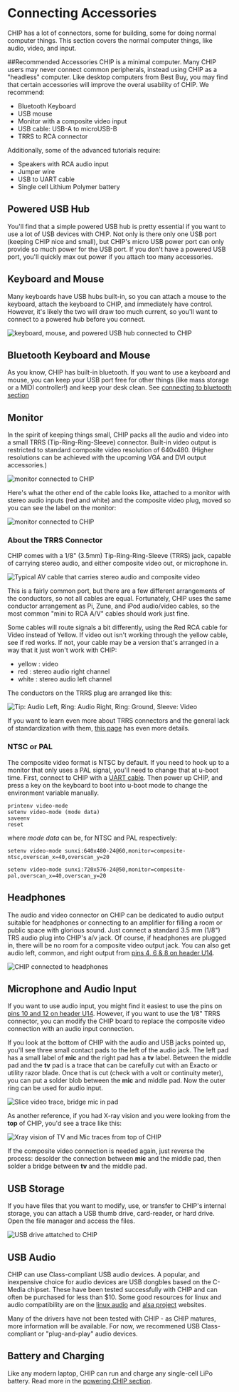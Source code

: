 # Connecting Accessories
CHIP has a lot of connectors, some for building, some for doing normal computer things. This section covers the normal computer things, like audio, video, and input.

##Recommended Accessories
CHIP is a minimal computer. Many CHIP users may never connect common peripherals, instead using CHIP as a "headless" computer. 
Like desktop computers from Best Buy, you may find that certain accessories will improve the overal usability of CHIP. We recommend:

  * Bluetooth Keyboard
  * USB mouse
  * Monitor with a composite video input
  * USB cable: USB-A to microUSB-B
  * TRRS to RCA connector
  
Additionally, some of the advanced tutorials require:

  * Speakers with RCA audio input
  * Jumper wire
  * USB to UART cable
  * Single cell Lithium Polymer battery
  
## Powered USB Hub
You'll find that a simple powered USB hub is pretty essential if you want to use a lot of USB devices with CHIP. 
Not only is there only one USB port (keeping CHIP nice and small), but CHIP's micro USB power port can only provide so much power for the USB port. If you don't have a powered USB port, you'll quickly max out power if you attach too many accessories. 

## Keyboard and Mouse
Many keyboards have USB hubs built-in, so you can attach a mouse to the keyboard, attach the keyboard to CHIP, and immediately have control. However, it's likely the two will draw too much current, so you'll want to connect to a powered hub before you connect.

![keyboard, mouse, and powered USB hub connected to CHIP](images/chip_usbconnections.jpg)

## Bluetooth Keyboard and Mouse
As you know, CHIP has built-in bluetooth. If you want to use a keyboard and mouse, you can keep your USB port free for other things (like mass storage or a MIDI controller!) and keep your desk clean. See [connecting to bluetooth section](#bluetooth)

## Monitor
In the spirit of keeping things small, CHIP packs all the audio and video into a small TRRS (Tip-Ring-Ring-Sleeve) connector. Built-in video output is restricted to standard composite video resolution of 640x480. (Higher resolutions can be achieved with the upcoming VGA and DVI output accessories.)

![monitor connected to CHIP](images/chip_withmonitor.jpg)

Here's what the other end of the cable looks like, attached to a monitor with stereo audio inputs (red and white) and the composite video plug, moved so you can see the label on the monitor:

![monitor connected to CHIP](images/chip_withmonitor_cnxn.jpg)

### About the TRRS Connector
CHIP comes with a 1/8" (3.5mm) Tip-Ring-Ring-Sleeve (TRRS) jack, capable of carrying stereo audio, and either composite video out, or microphone in.

![Typical AV cable that carries stereo audio and composite video](images/avcable.jpg)

This is a fairly common port, but there are a few different arrangements of the conductors, so not all cables are equal.  Fortunately, CHIP uses the same conductor arrangement as Pi, Zune, and iPod audio/video cables, so the most common "mini to RCA A/V" cables should work just fine.

Some cables will route signals a bit differently, using the Red RCA cable for Video instead of Yellow.  If video out isn't working through the yellow cable, see if red works.  If not, your cable may be a version that's arranged in a way that it just won't work with CHIP:

  * yellow : video
  * red : stereo audio right channel
  * white : stereo audio left channel

The conductors on the TRRS plug are arranged like this:

![Tip: Audio Left, Ring: Audio Right, Ring: Ground, Sleeve: Video](images/trrs_annotated.jpg)

If you want to learn even more about TRRS connectors and the general lack of standardization with them, [this page](http://wiki.robotz.com/index.php/TRRS_Phono_Plug) has even more details.

### NTSC or PAL
The composite video format is NTSC by default. If you need to hook up to a monitor that only uses a PAL signal, you'll need to change that at u-boot time.
First, connect to CHIP with a [UART cable](#usb-to-uart-serial-connection).
Then power up CHIP, and press a key on the keyboard to boot into u-boot mode to change the environment variable manually.

```shell
printenv video-mode
setenv video-mode (mode data)
saveenv
reset
```
where *mode data* can be, for NTSC and PAL respectively:

```shell
setenv video-mode sunxi:640x480-24@60,monitor=composite-ntsc,overscan_x=40,overscan_y=20

setenv video-mode sunxi:720x576-24@50,monitor=composite-pal,overscan_x=40,overscan_y=20

```

## Headphones
The audio and video connector on CHIP can be dedicated to audio output suitable for headphones or connecting to an amplifier for filling a room or public space with glorious sound. 
Just connect a standard 3.5 mm (1/8") TRS audio plug into CHIP's a/v jack. Of course, if headphones are plugged in, there will be no room for a composite video output jack. You can also get audio left, common, and right output from [pins 4, 6 & 8 on header U14](#pin-headers).

![CHIP connected to headphones](images/chip_withaudio.jpg)

## Microphone and Audio Input
If you want to use audio input, you might find it easiest to use the pins on [pins 10 and 12 on header U14](#pin-headers). However, if you want to use the 1/8" TRRS connector, you can modify the CHIP board to replace the composite video connection with an audio input connection. 

If you look at the bottom of CHIP with the audio and USB jacks pointed up, you'll see three small contact pads to the left of the audio jack. The left pad has a small label of **mic** and the right pad has a **tv** label. Between the middle pad and the **tv** pad is a trace that can be carefully cut with an Exacto or utility razor blade. Once that is cut (check with a volt or continuity meter), you can put a solder blob between the **mic** and middle pad. Now the outer ring can be used for audio input.

![Slice video trace, bridge mic in pad](images/chip_audioinbridge.jpg)

As another reference, if you had X-ray vision and you were looking from the **top** of CHIP, you'd see a trace like this:

![Xray vision of TV and Mic traces from top of CHIP](images/chip_tvmonxray.jpg)

If the composite video connection is needed again, just reverse the process: desolder the connection between **mic** and the middle pad, then solder a bridge between **tv** and the middle pad.

## USB Storage
If you have files that you want to modify, use, or transfer to CHIP's internal storage, you can attach a USB thumb drive, card-reader, or hard drive. Open the file manager and access the files.

![USB drive attatched to CHIP](images/chip_usbstorage.jpg)

## USB Audio
CHIP can use Class-compliant USB audio devices. A popular, and inexpensive choice for audio devices are USB dongbles based on the C-Media chipset. These have been tested successfully with CHIP and can often be purchased for less than $10. Some good resources for linux and audio compatibility are on the [linux audio](http://wiki.linuxaudio.org/wiki/hardware_matrix) and [alsa project](http://www.alsa-project.org/main/index.php/Matrix:Main) websites.


Many of the drivers have not been tested with CHIP - as CHIP matures, more information will be available. For now, we recommened USB Class-compliant or "plug-and-play" audio devices.

## Battery and Charging
Like any modern laptop, CHIP can run and charge any single-cell LiPo battery. Read more in the [powering CHIP section](#power-up).
